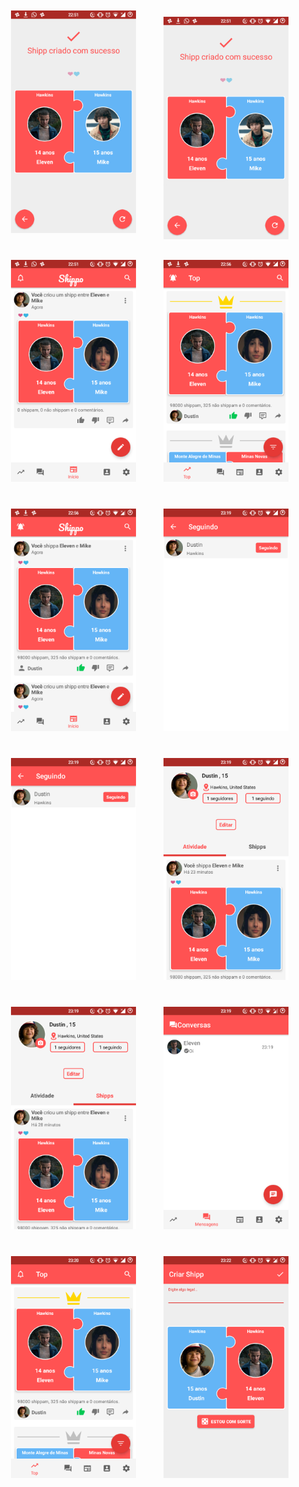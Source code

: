 <img src ="/shipp%20prints/Screenshot_20180316-225103.png?raw=true" width="200" hspace="20" vspace="20"/> <img src="shipp%20prints/Screenshot_20180316-225136.png?raw=true" width="200" hspace="20" vspace="10"/>
<img src="shipp%20prints/Screenshot_20180316-225155.png?raw=true" width="200" hspace="20" vspace="20"/>
<img src="shipp%20prints/Screenshot_20180316-225630.png?raw=true" width="200" hspace="20" vspace="20"/>
<img src="shipp%20prints/Screenshot_20180316-225657.png?raw=true" width="200" hspace="20" vspace="20"/> 
<img src="shipp%20prints/Screenshot_20180316-231909.png?raw=true" width="200" hspace="20" vspace="20"/>
<img src="shipp%20prints/Screenshot_20180316-231914.png?raw=true" width="200" hspace="20" vspace="20"/> 
<img src="shipp%20prints/Screenshot_20180316-231925.png?raw=true" width="200" hspace="20" vspace="20"/>
<img src="shipp%20prints/Screenshot_20180316-231936.png?raw=true" width="200" hspace="20" vspace="20"/> 
<img src="shipp%20prints/Screenshot_20180316-232000.png?raw=true" width="200" hspace="20" vspace="20"/>
<img src="shipp%20prints/Screenshot_20180316-232010.png?raw=true" width="200" hspace="20" vspace="20"/>
 <img src="shipp%20prints/Screenshot_20180316-232234.png?raw=true" width="200" hspace="20" vspace="20"/>
